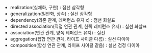 
- realization(실체화, 구현) : 점선 삼각형
- generalization(일반화, 상속) : 실선 삼각형
- dependency(의존 관계, 레퍼런스 유지 x) : 점선 화살표
- directed association(직접 연관 관계, 한쪽 레퍼런스 유지) : 실선 화살표
- association(연관 관계, 양쪽 레퍼런스 유지) : 실선
- aggregation(집합 연관 관계, 라이프 사이클 다름) : 실선 다이아
- composition(합성 연관 관계, 라이프 사이클 같음) : 실선 검정 다이아

